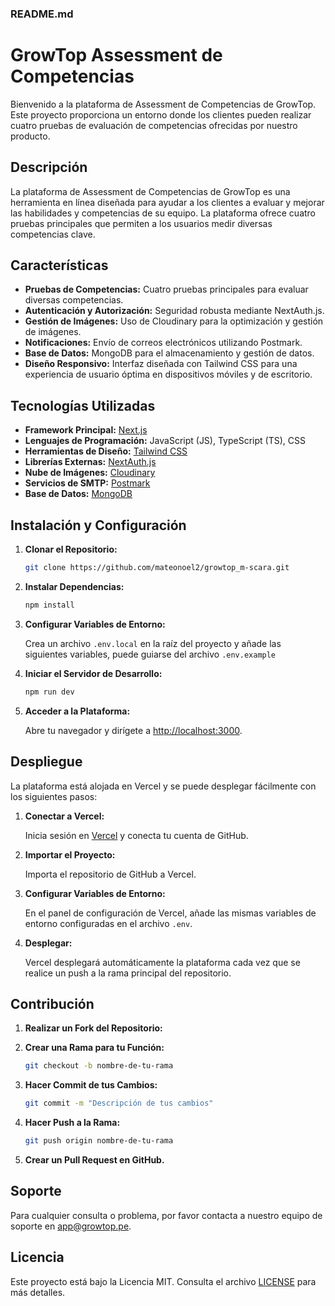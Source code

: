 ### README.md

# GrowTop Assessment de Competencias

Bienvenido a la plataforma de Assessment de Competencias de GrowTop. Este proyecto proporciona un entorno donde los clientes pueden realizar cuatro pruebas de evaluación de competencias ofrecidas por nuestro producto.

## Descripción

La plataforma de Assessment de Competencias de GrowTop es una herramienta en línea diseñada para ayudar a los clientes a evaluar y mejorar las habilidades y competencias de su equipo. La plataforma ofrece cuatro pruebas principales que permiten a los usuarios medir diversas competencias clave.

## Características

- **Pruebas de Competencias:** Cuatro pruebas principales para evaluar diversas competencias.
- **Autenticación y Autorización:** Seguridad robusta mediante NextAuth.js.
- **Gestión de Imágenes:** Uso de Cloudinary para la optimización y gestión de imágenes.
- **Notificaciones:** Envío de correos electrónicos utilizando Postmark.
- **Base de Datos:** MongoDB para el almacenamiento y gestión de datos.
- **Diseño Responsivo:** Interfaz diseñada con Tailwind CSS para una experiencia de usuario óptima en dispositivos móviles y de escritorio.

## Tecnologías Utilizadas

- **Framework Principal:** [Next.js](https://nextjs.org/)
- **Lenguajes de Programación:** JavaScript (JS), TypeScript (TS), CSS
- **Herramientas de Diseño:** [Tailwind CSS](https://tailwindcss.com/)
- **Librerías Externas:** [NextAuth.js](https://next-auth.js.org/)
- **Nube de Imágenes:** [Cloudinary](https://cloudinary.com/)
- **Servicios de SMTP:** [Postmark](https://postmarkapp.com/)
- **Base de Datos:** [MongoDB](https://www.mongodb.com/)

## Instalación y Configuración

1. **Clonar el Repositorio:**

   ```bash
   git clone https://github.com/mateonoel2/growtop_m-scara.git
   ```

2. **Instalar Dependencias:**

   ```bash
   npm install
   ```

3. **Configurar Variables de Entorno:**

   Crea un archivo `.env.local` en la raíz del proyecto y añade las siguientes variables, puede guiarse del archivo `.env.example`

4. **Iniciar el Servidor de Desarrollo:**

   ```bash
   npm run dev
   ```

5. **Acceder a la Plataforma:**

   Abre tu navegador y dirígete a [http://localhost:3000](http://localhost:3000).

## Despliegue

La plataforma está alojada en Vercel y se puede desplegar fácilmente con los siguientes pasos:

1. **Conectar a Vercel:**

   Inicia sesión en [Vercel](https://vercel.com/) y conecta tu cuenta de GitHub.

2. **Importar el Proyecto:**

   Importa el repositorio de GitHub a Vercel.

3. **Configurar Variables de Entorno:**

   En el panel de configuración de Vercel, añade las mismas variables de entorno configuradas en el archivo `.env`.

4. **Desplegar:**

   Vercel desplegará automáticamente la plataforma cada vez que se realice un push a la rama principal del repositorio.

## Contribución

1. **Realizar un Fork del Repositorio:**
2. **Crear una Rama para tu Función:**

   ```bash
   git checkout -b nombre-de-tu-rama
   ```

3. **Hacer Commit de tus Cambios:**

   ```bash
   git commit -m "Descripción de tus cambios"
   ```

4. **Hacer Push a la Rama:**

   ```bash
   git push origin nombre-de-tu-rama
   ```

5. **Crear un Pull Request en GitHub.**

## Soporte

Para cualquier consulta o problema, por favor contacta a nuestro equipo de soporte en [app@growtop.pe](mailto:app@growtop.pe).

## Licencia

Este proyecto está bajo la Licencia MIT. Consulta el archivo [LICENSE](LICENSE) para más detalles.